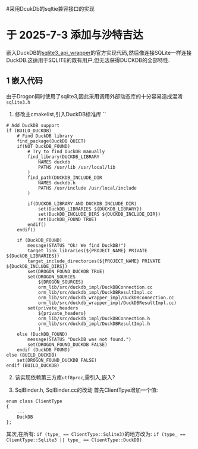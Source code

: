 #采用DcukDb的sqltie兼容接口的实现
# 于 2025-7-3 添加与沙特吉达
嵌入DuckDB的[sqlite3_api_wrapper](https://github.com/weidqi/duckdb/tree/main/tools/sqlite3_api_wrapper)的官方实现代码,然后像连接SQLite一样连接DuckDB.这适用于SQLITE的既有用户,但无法获得DUCKDB的全部特性.

## 1 嵌入代码
由于Drogon同时使用了sqlite3,因此采用调用外部动态库的十分容易造成混淆`sqlite3.h`
1. 修改主cmakelist,引入DuckDB标准库
``
```
# Add DuckDB support
if (BUILD_DUCKDB)
    # Find DuckDB library
    find_package(DuckDB QUIET)
    if(NOT DuckDB_FOUND)
        # Try to find DuckDB manually
        find_library(DUCKDB_LIBRARY
            NAMES duckdb
            PATHS /usr/lib /usr/local/lib
        )
        find_path(DUCKDB_INCLUDE_DIR
            NAMES duckdb.h
            PATHS /usr/include /usr/local/include 
        )
        
        if(DUCKDB_LIBRARY AND DUCKDB_INCLUDE_DIR)
            set(DuckDB_LIBRARIES ${DUCKDB_LIBRARY})
            set(DuckDB_INCLUDE_DIRS ${DUCKDB_INCLUDE_DIR})
            set(DuckDB_FOUND TRUE)
        endif()
    endif()

    if (DuckDB_FOUND)
        message(STATUS "Ok! We find DuckDB!")
        target_link_libraries(${PROJECT_NAME} PRIVATE ${DuckDB_LIBRARIES})
        target_include_directories(${PROJECT_NAME} PRIVATE ${DuckDB_INCLUDE_DIRS})
        set(DROGON_FOUND_DUCKDB TRUE)
        set(DROGON_SOURCES
            ${DROGON_SOURCES}
            orm_lib/src/duckdb_impl/DuckDBConnection.cc
            orm_lib/src/duckdb_impl/DuckDBResultImpl.cc
            orm_lib/src/duckdb_wrapper_impl/DuckDBConnection.cc
            orm_lib/src/duckdb_wrapper_impl/DuckDBResultImpl.cc)
        set(private_headers
            ${private_headers}
            orm_lib/src/duckdb_impl/DuckDBConnection.h
            orm_lib/src/duckdb_impl/DuckDBResultImpl.h
            )
    else (DuckDB_FOUND)
        message(STATUS "DuckDB was not found.")
        set(DROGON_FOUND_DUCKDB FALSE)
    endif (DuckDB_FOUND)
else (BUILD_DUCKDB)
    set(DROGON_FOUND_DUCKDB FALSE)
endif (BUILD_DUCKDB)

```
2. 该实现依赖第三方库`utf8proc`,需引入,嵌入?

3. SqlBinder.h, SqlBinder.cc的改动
首先ClientTpye增加一个值:
```
enum class ClientType
{
    ...
    DuckDB
};
```
其次,在所有:
`if (type_ == ClientType::Sqlite3)`的地方改为:
`if (type_ == ClientType::Sqlite3 || type_ == ClientType::DuckDB)`